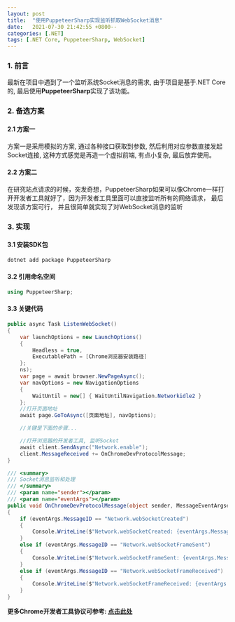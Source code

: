 ```yaml
---
layout: post
title:  "使用PuppeteerSharp实现监听抓取WebSocket消息"
date:   2021-07-30 21:42:55 +0800--
categories: [.NET]
tags: [.NET Core, PuppeteerSharp, WebSocket]  
---
```


### 1. 前言
最新在项目中遇到了一个监听系统Socket消息的需求, 由于项目是基于.NET Core的, 最后使用**PuppeteerSharp**实现了该功能。

### 2. 备选方案

#### 2.1 方案一
方案一是采用模拟的方案, 通过各种接口获取到参数, 然后利用对应参数直接发起Socket连接, 这种方式感觉是再造一个虚拟前端, 有点小复杂, 最后放弃使用。

#### 2.2 方案二
在研究站点请求的时候，突发奇想，PuppeteerSharp如果可以像Chrome一样打开开发者工具就好了，因为开发者工具里面可以直接监听所有的网络请求， 最后发现该方案可行， 并且很简单就实现了对WebSocket消息的监听

### 3. 实现

#### 3.1 安装SDK包
   
```csharp
dotnet add package PuppeteerSharp
```

#### 3.2 引用命名空间
   
```csharp
using PuppeteerSharp;
```
#### 3.3 关键代码
   
```csharp
public async Task ListenWebSocket()
{
    var launchOptions = new LaunchOptions()
    {
        Headless = true,
        ExecutablePath = [Chrome浏览器安装路径]
    };
    ns);
    var page = await browser.NewPageAsync();
    var navOptions = new NavigationOptions
    {
        WaitUntil = new[] { WaitUntilNavigation.Networkidle2 }
    };
    //打开页面地址
    await page.GoToAsync([页面地址], navOptions);

    //关键是下面的步骤...

    //打开浏览器的开发者工具, 监听Socket
    await client.SendAsync("Network.enable");
    client.MessageReceived += OnChromeDevProtocolMessage;
}

/// <summary>
/// Socket消息监听和处理
/// </summary>
/// <param name="sender"></param>
/// <param name="eventArgs"></param>
public void OnChromeDevProtocolMessage(object sender, MessageEventArgseventArgs)
{
    if (eventArgs.MessageID == "Network.webSocketCreated")
    {
        Console.WriteLine($"Network.webSocketCreated: {eventArgs.MessageData}");
    }
    else if (eventArgs.MessageID == "Network.webSocketFrameSent")
    {
        Console.WriteLine($"Network.webSocketFrameSent: {eventArgs.MessageData}");
    }
    else if (eventArgs.MessageID == "Network.webSocketFrameReceived")
    {
        Console.WriteLine($"Network.webSocketFrameReceived: {eventArgs.MessageData}");
    }
}

```

**更多Chrome开发者工具协议可参考: [点击此处](https://chromedevtools.github.io/devtools-protocol/tot/Network/)**

